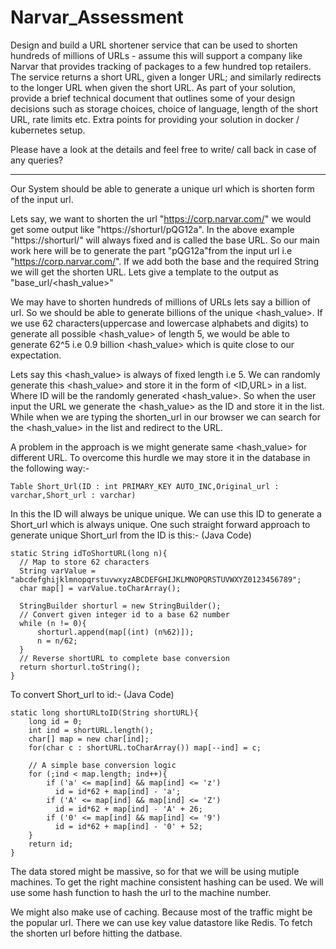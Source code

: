 # Narvar_Assessment
Design and build a URL shortener service that can be used to shorten hundreds of millions of URLs - assume this will support a company like Narvar that provides tracking of packages to a few hundred top retailers. The service returns a short URL, given a longer URL; and similarly redirects to the longer URL when given the short URL. As part of your solution, provide a brief technical document that outlines some of your design decisions such as storage choices, choice of language, length of the short URL, rate limits etc. Extra points for providing your solution in docker / kubernetes setup.

Please have a look at the details and feel free to write/ call back in case of any queries?

-------------------------------------------------------------------------------------------------------------------------------------------------------------------

Our System should be able to generate a unique url which is shorten form of the input url.

Lets say, we want to shorten the url "https://corp.narvar.com/" we would get some output like "https://shorturl/pQG12a".
In the above example "https://shorturl/" will always fixed and is called the base URL. So our main work here will be to generate the part "pQG12a"from the           input url i.e "https://corp.narvar.com/".
If we add both the base and the required String we will get the shorten URL. Lets give a template to the output as "base_url/<hash_value>"

We may have to shorten hundreds of millions of URLs lets say a billion of url. So we should be able to generate billions of the unique <hash_value>. If we use
62 characters(uppercase and lowercase alphabets and digits) to generate all possible <hash_value> of length 5, we would be able to generate 62^5 i.e 0.9 billion <hash_value> which is quite close to our expectation. 

Lets say this <hash_value> is always of fixed length i.e 5. We can randomly generate this <hash_value> and store it in the form of <ID,URL> in a list. Where ID will be the randomly generated <hash_value>. So when the user input the URL we generate the <hash_value> as the ID and store it in the list. While when we are typing the shorten_url in our browser we can search for the <hash_value> in the list and redirect to the URL.

A problem in the approach is we might generate same <hash_value> for different URL.
To overcome this hurdle we may store it in the database in the following way:-

```
Table Short_Url(ID : int PRIMARY_KEY AUTO_INC,Original_url : varchar,Short_url : varchar)
```
In this the ID will always be unique unique. We can use this ID to generate a Short_url which is always unique.
One such straight forward approach to generate unique Short_url from the ID is this:-
(Java Code)
```
static String idToShortURL(long n){
  // Map to store 62 characters
  String varValue = "abcdefghijklmnopqrstuvwxyzABCDEFGHIJKLMNOPQRSTUVWXYZ0123456789";
  char map[] = varValue.toCharArray();

  StringBuilder shorturl = new StringBuilder();
  // Convert given integer id to a base 62 number
  while (n != 0){
      shorturl.append(map[(int) (n%62)]);
      n = n/62;
  }
  // Reverse shortURL to complete base conversion
  return shorturl.toString();
}
```

To convert Short_url to id:-
(Java Code)
```
static long shortURLtoID(String shortURL){
    long id = 0;
    int ind = shortURL.length();
    char[] map = new char[ind];
    for(char c : shortURL.toCharArray()) map[--ind] = c;
  
    // A simple base conversion logic
    for (;ind < map.length; ind++){
        if ('a' <= map[ind] && map[ind] <= 'z')
          id = id*62 + map[ind] - 'a';
        if ('A' <= map[ind] && map[ind] <= 'Z')
          id = id*62 + map[ind] - 'A' + 26;
        if ('0' <= map[ind] && map[ind] <= '9')
          id = id*62 + map[ind] - '0' + 52;
    }
    return id;
}

```

The data stored might be massive, so for that we will be using mutiple machines. To get the right machine consistent hashing can be used. We will use some hash function to hash the url to the machine number.


We might also make use of caching. Because most of the traffic might be the popular url. There we can use key value datastore like Redis. To fetch the shorten url before hitting the datbase. 

